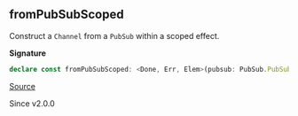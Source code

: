 ## fromPubSubScoped

Construct a `Channel` from a `PubSub` within a scoped effect.

**Signature**

```ts
declare const fromPubSubScoped: <Done, Err, Elem>(pubsub: PubSub.PubSub<Either.Either<Elem, Exit.Exit<Done, Err>>>) => Effect.Effect<Channel<Elem, unknown, Err, unknown, Done, unknown>, never, Scope.Scope>
```

[Source](https://github.com/Effect-TS/effect/tree/main/packages/effect/src/Channel.ts#L1123)

Since v2.0.0